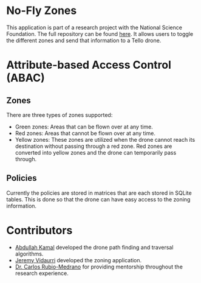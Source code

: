 # No-Fly Zones
This application is part of a research project with the National Science Foundation. The full repository can be found [here](https://github.com/dullahgtt/REU-2022). It allows users to toggle the different zones and send that information to a Tello drone.

# Attribute-based Access Control (ABAC)

## Zones
There are three types of zones supported:
* Green zones: Areas that can be flown over at any time.
* Red zones: Areas that cannot be flown over at any time.
* Yellow zones: These zones are utilized when the drone cannot reach its destination without passing through a red zone. Red zones are converted into yellow zones and the drone can temporarily pass through.

## Policies
Currently the policies are stored in matrices that are each stored in SQLite tables. This is done so that the drone can have easy access to the zoning information. 

# Contributors
* [Abdullah Kamal](https://github.com/dullahgtt) developed the drone path finding and traversal algorithms.
* [Jeremy Vidaurri](https://github.com/Jeremy-Vidaurri) developed the zoning application.
* [Dr. Carlos Rubio-Medrano](https://carlosrubiomedrano.com/) for providing mentorship throughout the research experience. 